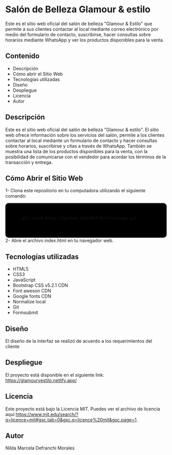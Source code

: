 # Salón de Belleza Glamour & estilo

Este es el sitio web oficial del salón de belleza "Glamour & Estilo" que permite a sus clientes contactar al local mediante correo electrónico por medio del formulario de contacto, suscribirse, hacer consultas sobre horarios mediante WhatsApp y ver los productos disponibles para la venta.

## Contenido

- Descripción
- Cómo abrir el Sitio Web
- Tecnologías utilizadas
- Diseño
- Despliegue
- Licencia
- Autor

## Descripción
Este es el sitio web oficial del salón de belleza "Glamour & estilo". El sitio web ofrece información sobre los servicios del salón, permite a los clientes contactar al local mediante un formulario de contacto y hacer consultas sobre horarios, suscribirse y citas a través de WhatsApp. También se muestra una lista de los productos disponibles para la venta, con la posibilidad de comunicarse con el vendedor para acordar los términos de la transacción y entrega.

## Cómo Abrir el Sitio Web

1- Clona este repositorio en tu computadora utilizando el siguiente comando:

<div style="background-color: black; padding: 10px; border-radius: 10px;">
  <pre>
    <code>
      git clone https://github.com/ndef10/oficialgye.git
    </code>
  </pre>
</div>
2- Abre el archivo index.html en tu navegador web.

## Tecnologías utilizadas

- HTML5
- CSS3
- JavaScript
- Bootstrap CSS v5.2.1 CDN
- Font aweson CDN
- Google fonts CDN
- Normalize local
- Git
- Formsubmit

## Diseño

El diseño de la interfaz se realizó de acuerdo a los requerimientos del cliente

## Despliegue

El proyecto está disponible en el siguiente link: https://glamouryestilo.netlify.app/

## Licencia
Este proyecto está bajo la Licencia MIT. Puedes ver el archivo de licencia aquí https://www.mit.edu/search/?q=licence+mit#gsc.tab=0&gsc.q=licence%20mit&gsc.page=1.

## Autor

Nilda Marcela Defranchi Morales